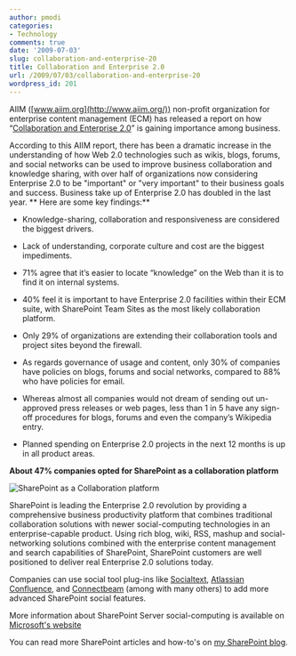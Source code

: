 ```yaml
---
author: pmodi
categories:
- Technology
comments: true
date: '2009-07-03'
slug: collaboration-and-enterprise-20
title: Collaboration and Enterprise 2.0
url: /2009/07/03/collaboration-and-enterprise-20
wordpress_id: 201
---
```



AIIM ([www.aiim.org](http://www.aiim.org/)) non-profit organization for enterprise content management (ECM) has released a report on how “[Collaboration and Enterprise 2.0](http://www.aiim.org/Research/Collaboration-Enterprise20-Research.aspx)” is gaining importance among business.

According to this AIIM report, there has been a dramatic increase in the understanding of how Web 2.0 technologies such as wikis, blogs, forums, and social networks can be used to improve business collaboration and knowledge sharing, with over half of organizations now considering Enterprise 2.0 to be "important" or "very important" to their business goals and success. Business take up of Enterprise 2.0 has doubled in the last year.
**
Here are some key findings:**



	
  * Knowledge-sharing, collaboration and responsiveness are considered the biggest drivers.  
  


	
  * Lack of understanding, corporate culture and cost are the biggest impediments.  
  


	
  * 71% agree that it’s easier to locate “knowledge” on the Web than it is to find it on internal systems.  
  


	
  * 40% feel it is important to have Enterprise 2.0 facilities within their ECM suite, with SharePoint Team Sites as the most likely collaboration platform.  
  


	
  * Only 29% of organizations are extending their collaboration tools and project sites beyond the firewall.  
  


	
  * As regards governance of usage and content, only 30% of companies have policies on blogs, forums and social networks, compared to 88% who have policies for email.

	
  * Whereas almost all companies would not dream of sending out un-approved press releases or web pages, less than 1 in 5 have any sign-off procedures for blogs, forums and even the company’s Wikipedia entry.  
  


	
  * Planned spending on Enterprise 2.0 projects in the next 12 months is up in all product areas. 


**About 47% companies opted for SharePoint as a collaboration platform**

![SharePoint as a Collaboration platform](http://www.praveenmodi.com/SharePoint-Collabration.png)

SharePoint is leading the Enterprise 2.0 revolution by providing a comprehensive business productivity platform that combines traditional collaboration solutions with newer social-computing technologies in an enterprise-capable product. Using rich blog, wiki, RSS, mashup and social-networking solutions combined with the enterprise content management and search capabilities of SharePoint, SharePoint customers are well positioned to deliver real Enterprise 2.0 solutions today.

Companies can use social tool plug-ins like [Socialtext](http://www.socialtext.com), [Atlassian Confluence](http://www.atlassian.com/software/confluence/), and [Connectbeam](http://www.connectbeam.com/) (among with many others) to add more advanced SharePoint social features.

More information about SharePoint Server social-computing is available on [Microsoft's website](http://www.microsoft.com/sharepoint/capabilities/collaboration/overview.mspx)

You can read more SharePoint articles and how-to's on [my SharePoint blog](http://www.praveenmodi.com).
